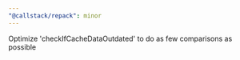 ```yaml
---
"@callstack/repack": minor
---
```


Optimize 'checkIfCacheDataOutdated' to do as few comparisons as possible
